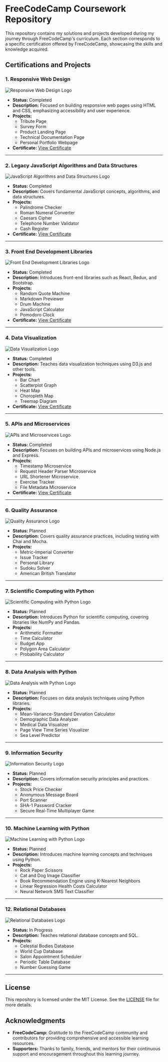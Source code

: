 # FreeCodeCamp Coursework Repository

This repository contains my solutions and projects developed during my journey through FreeCodeCamp's curriculum. Each section corresponds to a specific certification offered by FreeCodeCamp, showcasing the skills and knowledge acquired.

## Certifications and Projects

### 1. **Responsive Web Design**
![Responsive Web Design Logo](https://design-style-guide.freecodecamp.org/downloads/fcc_primary_large.jpg)
- **Status:** Completed
- **Description:** Focused on building responsive web pages using HTML and CSS, emphasizing accessibility and user experience.
- **Projects:**
  - Tribute Page
  - Survey Form
  - Product Landing Page
  - Technical Documentation Page
  - Personal Portfolio Webpage
- **Certificate:** [View Certificate](https://www.freecodecamp.org/certification/andreiUrsachi/responsive-web-design)

---

### 2. **Legacy JavaScript Algorithms and Data Structures**
![JavaScript Algorithms and Data Structures Logo](https://design-style-guide.freecodecamp.org/downloads/fcc_primary_large.jpg)
- **Status:** Completed
- **Description:** Covers fundamental JavaScript concepts, algorithms, and data structures.
- **Projects:**
  - Palindrome Checker
  - Roman Numeral Converter
  - Caesars Cipher
  - Telephone Number Validator
  - Cash Register
- **Certificate:** [View Certificate](https://www.freecodecamp.org/certification/andreiUrsachi/javascript-algorithms-and-data-structures)

---

### 3. **Front End Development Libraries**
![Front End Development Libraries Logo](https://design-style-guide.freecodecamp.org/downloads/fcc_primary_large.jpg)
- **Status:** Completed
- **Description:** Introduces front-end libraries such as React, Redux, and Bootstrap.
- **Projects:**
  - Random Quote Machine
  - Markdown Previewer
  - Drum Machine
  - JavaScript Calculator
  - Pomodoro Clock
- **Certificate:** [View Certificate](https://www.freecodecamp.org/certification/andreiUrsachi/front-end-development-libraries)

---

### 4. **Data Visualization**
![Data Visualization Logo](https://design-style-guide.freecodecamp.org/downloads/fcc_primary_large.jpg)
- **Status:** Completed
- **Description:** Teaches data visualization techniques using D3.js and other tools.
- **Projects:**
  - Bar Chart
  - Scatterplot Graph
  - Heat Map
  - Choropleth Map
  - Treemap Diagram
- **Certificate:** [View Certificate](https://www.freecodecamp.org/certification/andreiUrsachi/data-visualization)

---

### 5. **APIs and Microservices**
![APIs and Microservices Logo](https://design-style-guide.freecodecamp.org/downloads/fcc_primary_large.jpg)
- **Status:** Completed
- **Description:** Focuses on building APIs and microservices using Node.js and Express.
- **Projects:**
  - Timestamp Microservice
  - Request Header Parser Microservice
  - URL Shortener Microservice
  - Exercise Tracker
  - File Metadata Microservice
- **Certificate:** [View Certificate](https://www.freecodecamp.org/certification/andreiUrsachi/back-end-development-and-apis)

---

### 6. **Quality Assurance**
![Quality Assurance Logo](https://design-style-guide.freecodecamp.org/downloads/fcc_primary_large.jpg)
- **Status:** Planned
- **Description:** Covers quality assurance practices, including testing with Chai and Mocha.
- **Projects:**
  - Metric-Imperial Converter
  - Issue Tracker
  - Personal Library
  - Sudoku Solver
  - American British Translator

---

### 7. **Scientific Computing with Python**
![Scientific Computing with Python Logo](https://design-style-guide.freecodecamp.org/downloads/fcc_primary_large.jpg)
- **Status:** Planned
- **Description:** Introduces Python for scientific computing, covering libraries like NumPy and Pandas.
- **Projects:**
  - Arithmetic Formatter
  - Time Calculator
  - Budget App
  - Polygon Area Calculator
  - Probability Calculator

---

### 8. **Data Analysis with Python**
![Data Analysis with Python Logo](https://design-style-guide.freecodecamp.org/downloads/fcc_primary_large.jpg)
- **Status:** Planned
- **Description:** Focuses on data analysis techniques using Python libraries.
- **Projects:**
  - Mean-Variance-Standard Deviation Calculator
  - Demographic Data Analyzer
  - Medical Data Visualizer
  - Page View Time Series Visualizer
  - Sea Level Predictor

---

### 9. **Information Security**
![Information Security Logo](https://design-style-guide.freecodecamp.org/downloads/fcc_primary_large.jpg)
- **Status:** Planned
- **Description:** Covers information security principles and practices.
- **Projects:**
  - Stock Price Checker
  - Anonymous Message Board
  - Port Scanner
  - SHA-1 Password Cracker
  - Secure Real-Time Multiplayer Game

---

### 10. **Machine Learning with Python**
![Machine Learning with Python Logo](https://design-style-guide.freecodecamp.org/downloads/fcc_primary_large.jpg)
- **Status:** Planned
- **Description:** Introduces machine learning concepts and techniques using Python.
- **Projects:**
  - Rock Paper Scissors
  - Cat and Dog Image Classifier
  - Book Recommendation Engine using K-Nearest Neighbors
  - Linear Regression Health Costs Calculator
  - Neural Network SMS Text Classifier

---

### 12. **Relational Databases**
![Relational Databases Logo](https://design-style-guide.freecodecamp.org/downloads/fcc_primary_large.jpg)
- **Status:** In Progress
- **Description:** Teaches relational database concepts and SQL.
- **Projects:**
  - Celestial Bodies Database
  - World Cup Database
  - Salon Appointment Scheduler
  - Periodic Table Database
  - Number Guessing Game

---

## License

This repository is licensed under the MIT License. See the [LICENSE](LICENSE) file for more details.

## Acknowledgments

- **FreeCodeCamp:** Gratitude to the FreeCodeCamp community and contributors for providing comprehensive and accessible learning resources.
- **Supporters:** Thanks to family, friends, and mentors for their continuous support and encouragement throughout this learning journey.
